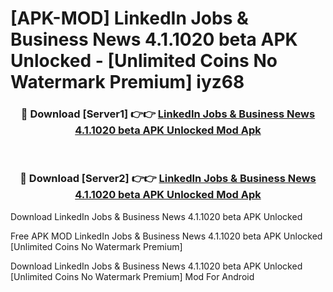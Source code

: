 # [APK-MOD] LinkedIn  Jobs & Business News 4.1.1020 beta APK Unlocked - [Unlimited Coins No Watermark Premium] iyz68



<div align="center">
<h3>🔴 Download [Server1] 👉👉 <a href="https://momento.my/?title=LinkedIn__Jobs_&_Business_News_4.1.1020_beta_APK_Unlocked">LinkedIn  Jobs & Business News 4.1.1020 beta APK Unlocked Mod Apk</a></h3><br>

<h3>🔴 Download [Server2] 👉👉 <a href="https://momento.my/?title=LinkedIn__Jobs_&_Business_News_4.1.1020_beta_APK_Unlocked">LinkedIn  Jobs & Business News 4.1.1020 beta APK Unlocked Mod Apk</a></h3>
</div>



Download LinkedIn  Jobs & Business News 4.1.1020 beta APK Unlocked 

Free APK MOD LinkedIn  Jobs & Business News 4.1.1020 beta APK Unlocked [Unlimited Coins No Watermark Premium]

Download LinkedIn  Jobs & Business News 4.1.1020 beta APK Unlocked [Unlimited Coins No Watermark Premium] Mod For Android
